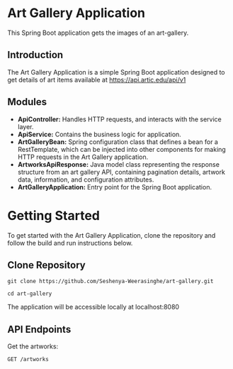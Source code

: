 # Art Gallery Application

This Spring Boot application gets the images of an art-gallery.

## Introduction

The Art Gallery Application is a simple Spring Boot application designed to get details of art items available at https://api.artic.edu/api/v1

## Modules

- **ApiController:** Handles HTTP requests, and interacts with the service layer.
- **ApiService:** Contains the business logic for application.
- **ArtGalleryBean:** Spring configuration class that defines a bean for a RestTemplate, which can be injected into other components for making HTTP requests in the Art Gallery application.
- **ArtworksApiResponse:** Java model class representing the response structure from an art gallery API, containing pagination details, artwork data, information, and configuration attributes.
- **ArtGalleryApplication:** Entry point for the Spring Boot application.

# Getting Started

To get started with the Art Gallery Application, clone the repository and follow the build and run instructions below.

## Clone Repository 

```
git clone https://github.com/Seshenya-Weerasinghe/art-gallery.git

cd art-gallery
```

The application will be accessible locally at localhost:8080

## API Endpoints

Get the artworks:
```
GET /artworks
```

